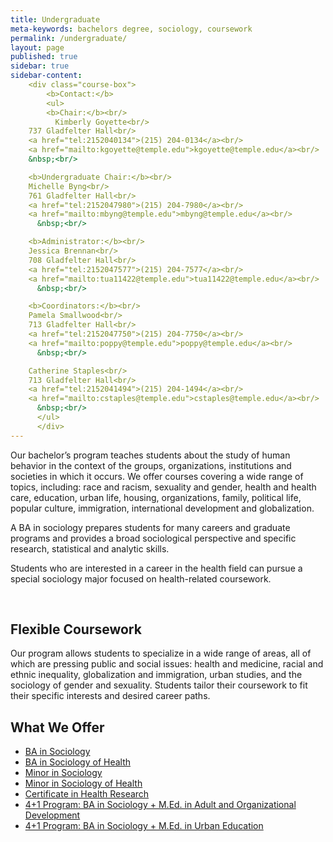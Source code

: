 ```yaml
---
title: Undergraduate
meta-keywords: bachelors degree, sociology, coursework
permalink: /undergraduate/
layout: page
published: true
sidebar: true
sidebar-content: 
    <div class="course-box">
        <b>Contact:</b>
        <ul>
        <b>Chair:</b><br/>
          Kimberly Goyette<br/>
    737 Gladfelter Hall<br/>
    <a href="tel:2152040134">(215) 204-0134</a><br/>
    <a href="mailto:kgoyette@temple.edu">kgoyette@temple.edu</a><br/>
    &nbsp;<br/> 

    <b>Undergraduate Chair:</b><br/>
    Michelle Byng<br/>
    761 Gladfelter Hall<br/>
    <a href="tel:2152047980">(215) 204-7980</a><br/>
    <a href="mailto:mbyng@temple.edu">mbyng@temple.edu</a><br/>
      &nbsp;<br/>

    <b>Administrator:</b><br/>
    Jessica Brennan<br/>
    708 Gladfelter Hall<br/>
    <a href="tel:2152047577">(215) 204-7577</a><br/>
    <a href="mailto:tua11422@temple.edu">tua11422@temple.edu</a><br/>
      &nbsp;<br/>

    <b>Coordinators:</b><br/>
    Pamela Smallwood<br/>
    713 Gladfelter Hall<br/>
    <a href="tel:2152047750">(215) 204-7750</a><br/>
    <a href="mailto:poppy@temple.edu">poppy@temple.edu</a><br/>
      &nbsp;<br/>

    Catherine Staples<br/>
    713 Gladfelter Hall<br/>
    <a href="tel:2152041494">(215) 204-1494</a><br/>
    <a href="mailto:cstaples@temple.edu">cstaples@temple.edu</a><br/>
      &nbsp;<br/>
      </ul>
      </div>
---
```

Our bachelor’s program teaches students about the study of human behavior in the context of the groups, organizations, institutions and societies in which it occurs. We offer courses covering a wide range of topics, including: race and racism, sexuality and gender, health and health care, education, urban life, housing, organizations, family, political life, popular culture, immigration, international development and globalization.

A BA in sociology prepares students for many careers and graduate programs and provides a broad sociological perspective and specific research, statistical and analytic skills.

Students who are interested in a career in the health field can pursue a special sociology major focused on health-related coursework.
<div class="col m12 l4"><br>
</div>

## Flexible Coursework

Our program allows students to specialize in a wide range of areas, all of which are pressing public and social issues: health and medicine, racial and ethnic inequality, globalization and immigration, urban studies, and the  sociology of gender and sexuality. Students tailor their coursework to fit their specific interests and desired career paths.

## What We Offer

 - [BA in Sociology](http://bulletin.temple.edu/undergraduate/liberal-arts/sociology/ba-sociology/)
 - [BA in Sociology of Health](http://bulletin.temple.edu/undergraduate/liberal-arts/sociology/ba-sociology-health-track/)
 - [Minor in Sociology](http://bulletin.temple.edu/undergraduate/liberal-arts/sociology/minor-sociology/)
 - [Minor in Sociology of Health](http://bulletin.temple.edu/undergraduate/liberal-arts/sociology/minor-sociology-health/)
 - [Certificate in Health Research](http://bulletin.temple.edu/undergraduate/liberal-arts/sociology/certificate-health-research/)
 - [4+1 Program: BA in Sociology + M.Ed. in Adult and Organizational Development](http://education.temple.edu/aod/sociology-ba-adult-organizational-development-med)
 - [4+1 Program: BA in Sociology + M.Ed. in Urban Education](http://education.temple.edu/urbaned/accelerated-program-dual-degree-41-sociology-ba-and-urban-education-med)
